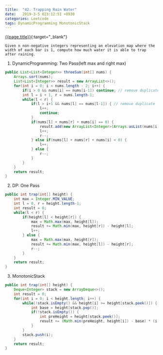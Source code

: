 ```yaml
---
title:  "42. Trapping Rain Water"
date:   2019-3-5 023:12:51 +0930
categories: Leetcode
tags: DynamicProgramming MonotonicStack
---
```


[{{page.title}}](https://leetcode.com/problems/trapping-rain-water/){:target="_blank"}

    Given n non-negative integers representing an elevation map where the 
    width of each bar is 1, compute how much water it is able to trap after raining.

1. DynamicProgramming: Two Pass(left max and right max)

```java
public List<List<Integer>> threeSum(int[] nums) {
    Arrays.sort(nums);
    List<List<Integer>> result = new ArrayList<>();
    for(int i = 0; i < nums.length - 2; i++) {
        if(i > 0 && nums[i] == nums[i-1]) continue; // remove duplicate
        int l = i + 1, r = nums.length-1;
        while(l < r) {
            if(l > i+1 && nums[l] == nums[l-1]) { // remove duplicate
                l++;
                continue;
            }
            if(nums[l] + nums[r] + nums[i] == 0) {
                result.add(new ArrayList<Integer>(Arrays.asList(nums[i], nums[l], nums[r])));
                l++;
                r--;
            } else if(nums[l] + nums[r] + nums[i] < 0) {
                l++;
            } else {
                r--;
            }
        }
    }
    return result;
}
```
2. DP: One Pass

```java
public int trap(int[] height) {
    int max = Integer.MIN_VALUE;
    int l = 0, r = height.length-1;
    int result = 0;
    while(l < r) {
        if(height[l] < height[r]) {
            max = Math.max(max, height[l]);
            result += Math.min(max, height[r]) - height[l];
            l++;
        } else {
            max = Math.max(max, height[r]);
            result += Math.min(max, height[l]) - height[r];
            r--;
        }
    }
    return result;
}
```

3. MonotonicStack

```java
public int trap(int[] height) {
    Deque<Integer> stack = new ArrayDeque<>();
    int result = 0;
    for(int i = 0; i < height.length; i++) {
        while(!stack.isEmpty() && height[i] >= height[stack.peek()]) {
            int base = height[stack.pop()];
            if(!stack.isEmpty()) {
                int preHeight = height[stack.peek()];
                result += (Math.min(preHeight, height[i]) - base) * (i-stack.peek() - 1);
            }
        }
        stack.push(i);
    }
    return result;
}
```
